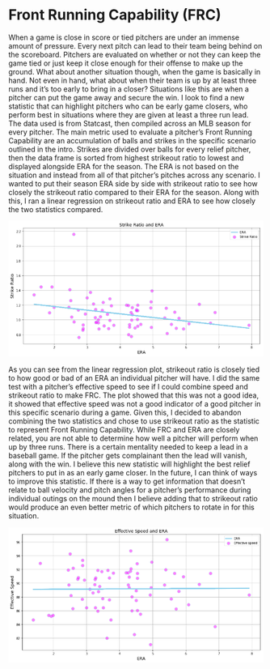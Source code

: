 # Front Running Capability (FRC)

When a game is close in score or tied pitchers are under an immense amount of pressure. Every next pitch can lead to their team being behind on the scoreboard. Pitchers are evaluated on whether or not they can keep the game tied or just keep it close enough for their offense to make up the ground. What about another situation though, when the game is basically in hand. Not even in hand, what about when their team is up by at least three runs and it’s too early to bring in a closer? Situations like this are when a pitcher can put the game away and secure the win. I look to find a new statistic that can highlight pitchers who can be early game closers, who perform best in situations where they are given at least a three run lead. 
	The data used is from Statcast, then compiled across an MLB season for every pitcher. The main metric used to evaluate a pitcher’s Front Running Capability are an accumulation of balls and strikes in the specific scenario outlined in the intro. Strikes are divided over balls for every relief pitcher, then the data frame is sorted from highest strikeout ratio to lowest and displayed alongside ERA for the season. The ERA is not based on the situation and instead from all of that pitcher’s pitches across any scenario. I wanted to put their season ERA side by side with strikeout ratio to see how closely the strikeout ratio compared to their ERA for the season. Along with this, I ran a linear regression on strikeout ratio and ERA to see how closely the two statistics compared. 

![alt text](https://github.com/EricOropezaelwood/Sabermetrics/blob/master/final/strikeout-ratio-linear.png)

As you can see from the linear regression plot, strikeout ratio is closely tied to how good or bad of an ERA an individual pitcher will have. I did the same test with a pitcher’s effective speed to see if I could combine speed and strikeout ratio to make FRC. The plot showed that this was not a good idea, it showed that effective speed was not a good indicator of a good pitcher in this specific scenario during a game. 
Given this, I decided to abandon combining the two statistics and chose to use strikeout ratio as the statistic to represent Front Running Capability. 
	While FRC and ERA are closely related, you are not able to determine how well a pitcher will perform when up by three runs. There is a certain mentality needed to keep a lead in a baseball game. If the pitcher gets complainant then the lead will vanish, along with the win. I believe this new statistic will highlight the best relief pitchers to put in as an early game closer. In the future, I can think of ways to improve this statistic. If there is a way to get information that doesn’t relate to ball velocity and pitch angles for a pitcher’s performance during individual outings on the mound then I believe adding that to strikeout ratio would produce an even better metric of which pitchers to rotate in for this situation. 


![alt text](https://github.com/EricOropezaelwood/Sabermetrics/blob/master/final/effective-speed-linear.png)
